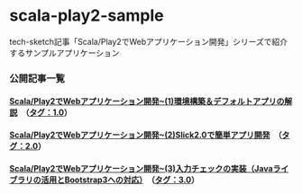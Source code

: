 scala-play2-sample
==================

tech-sketch記事「Scala/Play2でWebアプリケーション開発」シリーズで紹介するサンプルアプリケーション

### 公開記事一覧
#### [Scala/Play2でWebアプリケーション開発~(1)環境構築＆デフォルトアプリの解説](http://tech-sketch.jp/2013/11/scala-play2-1.html)　（[タグ：1.0](https://github.com/tech-sketch/scala-play2-sample/tree/1.0)）
#### [Scala/Play2でWebアプリケーション開発~(2)Slick2.0で簡単アプリ開発](http://tech-sketch.jp/2014/01/scala-play2-2.html)　（[タグ：2.0](https://github.com/tech-sketch/scala-play2-sample/tree/2.0)）
#### [Scala/Play2でWebアプリケーション開発~(3)入力チェックの実装（Javaライブラリの活用とBootstrap3への対応）](http://tech-sketch.jp/2014/02/scalaplay2web3.html)　（[タグ：3.0](https://github.com/tech-sketch/scala-play2-sample/tree/3.0)）


